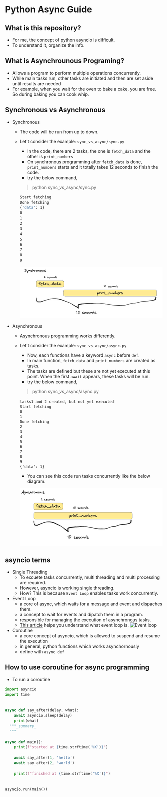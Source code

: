 # Python Async Guide

## What is this repository?

- For me, the concept of python asyncio is difficult.
- To understand it, organize the info.

## What is Asynchrounous Programing?

- Allows a program to perform multiple operations concurrently.
- While main tasks run, other tasks are initiated and then are set aside until results are needed
- For example, when you wait for the oven to bake a cake, you are free. So during baking you can cook whip.

## Synchronous vs Asynchronous

- Synchronous

  - The code will be run from up to down.
  - Let't consider the example: `sync_vs_async/sync.py`

    - In the code, there are 2 tasks, the one is `fetch_data` and the other is `print_numbers`
    - On synchronous programming after `fetch_data` is done, `print_numbers` starts and it totally takes 12 seconds to finish the code.
    - try the below command,

    > python sync_vs_async/sync.py

    ```bash
    Start fetching
    Done fetching
    {'data': 1}
    0
    1
    2
    3
    4
    5
    6
    7
    8
    9
    ```

    ![Diagram of sync programming](assets/sync.png)

- Asynchronous

  - Asynchronous programming works differently.
  - Let't consider the example: `sync_vs_async/async.py`

    - Now, each functions have a keyword `async` before `def`.
    - In main function, `fetch_data` and `print_numbers` are created as tasks.
    - The tasks are defined but these are not yet executed at this point. When the first `await` appears, these tasks will be run.
    - try the below command,

    > python sync_vs_async/async.py

    ```
    tasks1 and 2 created, but not yet executed
    Start fetching
    0
    1
    Done fetching
    2
    3
    4
    5
    6
    7
    8
    9
    {'data': 1}
    ```

    - You can see this code run tasks concurrently like the below diagram.

    ![Diagram of async programming](assets/async.png)

## asyncio terms

- Single Threading
  - To excuete tasks concurrently, multi threading and multi processing are required.
  - However, asyncio is working single threading.
  - How? This is because `Event Loop` enables tasks work concurrently.
- Event Loop
  - a core of async, which waits for a message and event and dispaches them.
  - a concept to wait for events and dipatch them in a program.
  - responsible for managing the execution of asynchronous tasks.
  - [This article](https://www.pythontutorial.net/python-concurrency/python-event-loop/) helps you understand what event loop is.
    ![Event loop](https://www.pythontutorial.net/wp-content/uploads/2022/07/python-event-loop.svg)
- Coroutine
  - a core concept of asyncio, which is allowed to suspend and resume the execution
  - in general, python functions which works asynchornously
  - define with `async def`

## How to use coroutine for async programming

- To run a coroutine

```python
import asyncio
import time


async def say_after(delay, what):
    await asyncio.sleep(delay)
    print(what)
  """_summary_
  """

async def main():
    print(f"started at {time.strftime('%X')}")

    await say_after(1, 'hello')
    await say_after(2, 'world')

    print(f"finished at {time.strftime('%X')}")


asyncio.run(main())
```
